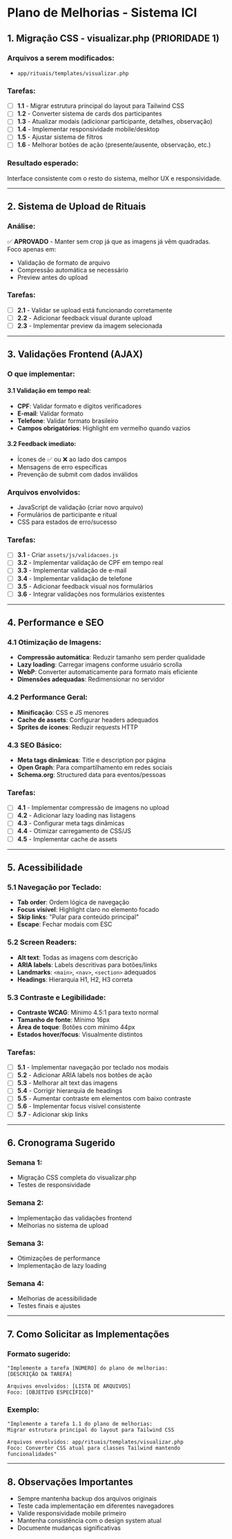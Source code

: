 # Plano de Melhorias - Sistema ICI

## 1. Migração CSS - visualizar.php (PRIORIDADE 1)

### Arquivos a serem modificados:
- `app/rituais/templates/visualizar.php`

### Tarefas:
- [ ] **1.1** - Migrar estrutura principal do layout para Tailwind CSS
- [ ] **1.2** - Converter sistema de cards dos participantes
- [ ] **1.3** - Atualizar modais (adicionar participante, detalhes, observação)
- [ ] **1.4** - Implementar responsividade mobile/desktop
- [ ] **1.5** - Ajustar sistema de filtros
- [ ] **1.6** - Melhorar botões de ação (presente/ausente, observação, etc.)

### Resultado esperado:
Interface consistente com o resto do sistema, melhor UX e responsividade.

---

## 2. Sistema de Upload de Rituais

### Análise:
✅ **APROVADO** - Manter sem crop já que as imagens já vêm quadradas. Foco apenas em:
- Validação de formato de arquivo
- Compressão automática se necessário
- Preview antes do upload

### Tarefas:
- [ ] **2.1** - Validar se upload está funcionando corretamente
- [ ] **2.2** - Adicionar feedback visual durante upload
- [ ] **2.3** - Implementar preview da imagem selecionada

---

## 3. Validações Frontend (AJAX)

### O que implementar:

#### 3.1 Validação em tempo real:
- **CPF**: Validar formato e dígitos verificadores
- **E-mail**: Validar formato
- **Telefone**: Validar formato brasileiro
- **Campos obrigatórios**: Highlight em vermelho quando vazios

#### 3.2 Feedback imediato:
- Ícones de ✅ ou ❌ ao lado dos campos
- Mensagens de erro específicas
- Prevenção de submit com dados inválidos

### Arquivos envolvidos:
- JavaScript de validação (criar novo arquivo)
- Formulários de participante e ritual
- CSS para estados de erro/sucesso

### Tarefas:
- [ ] **3.1** - Criar `assets/js/validacoes.js`
- [ ] **3.2** - Implementar validação de CPF em tempo real
- [ ] **3.3** - Implementar validação de e-mail
- [ ] **3.4** - Implementar validação de telefone
- [ ] **3.5** - Adicionar feedback visual nos formulários
- [ ] **3.6** - Integrar validações nos formulários existentes

---

## 4. Performance e SEO

### 4.1 Otimização de Imagens:
- **Compressão automática**: Reduzir tamanho sem perder qualidade
- **Lazy loading**: Carregar imagens conforme usuário scrolla
- **WebP**: Converter automaticamente para formato mais eficiente
- **Dimensões adequadas**: Redimensionar no servidor

### 4.2 Performance Geral:
- **Minificação**: CSS e JS menores
- **Cache de assets**: Configurar headers adequados
- **Sprites de ícones**: Reduzir requests HTTP

### 4.3 SEO Básico:
- **Meta tags dinâmicas**: Title e description por página
- **Open Graph**: Para compartilhamento em redes sociais
- **Schema.org**: Structured data para eventos/pessoas

### Tarefas:
- [ ] **4.1** - Implementar compressão de imagens no upload
- [ ] **4.2** - Adicionar lazy loading nas listagens
- [ ] **4.3** - Configurar meta tags dinâmicas
- [ ] **4.4** - Otimizar carregamento de CSS/JS
- [ ] **4.5** - Implementar cache de assets

---

## 5. Acessibilidade

### 5.1 Navegação por Teclado:
- **Tab order**: Ordem lógica de navegação
- **Focus visível**: Highlight claro no elemento focado
- **Skip links**: "Pular para conteúdo principal"
- **Escape**: Fechar modais com ESC

### 5.2 Screen Readers:
- **Alt text**: Todas as imagens com descrição
- **ARIA labels**: Labels descritivas para botões/links
- **Landmarks**: `<main>`, `<nav>`, `<section>` adequados
- **Headings**: Hierarquia H1, H2, H3 correta

### 5.3 Contraste e Legibilidade:
- **Contraste WCAG**: Mínimo 4.5:1 para texto normal
- **Tamanho de fonte**: Mínimo 16px
- **Área de toque**: Botões com mínimo 44px
- **Estados hover/focus**: Visualmente distintos

### Tarefas:
- [ ] **5.1** - Implementar navegação por teclado nos modais
- [ ] **5.2** - Adicionar ARIA labels nos botões de ação
- [ ] **5.3** - Melhorar alt text das imagens
- [ ] **5.4** - Corrigir hierarquia de headings
- [ ] **5.5** - Aumentar contraste em elementos com baixo contraste
- [ ] **5.6** - Implementar focus visível consistente
- [ ] **5.7** - Adicionar skip links

---

## 6. Cronograma Sugerido

### Semana 1:
- Migração CSS completa do visualizar.php
- Testes de responsividade

### Semana 2:
- Implementação das validações frontend
- Melhorias no sistema de upload

### Semana 3:
- Otimizações de performance
- Implementação de lazy loading

### Semana 4:
- Melhorias de acessibilidade
- Testes finais e ajustes

---

## 7. Como Solicitar as Implementações

### Formato sugerido:
```
"Implemente a tarefa [NÚMERO] do plano de melhorias:
[DESCRIÇÃO DA TAREFA]

Arquivos envolvidos: [LISTA DE ARQUIVOS]
Foco: [OBJETIVO ESPECÍFICO]"
```

### Exemplo:
```
"Implemente a tarefa 1.1 do plano de melhorias:
Migrar estrutura principal do layout para Tailwind CSS

Arquivos envolvidos: app/rituais/templates/visualizar.php
Foco: Converter CSS atual para classes Tailwind mantendo funcionalidades"
```

---

## 8. Observações Importantes

- Sempre mantenha backup dos arquivos originais
- Teste cada implementação em diferentes navegadores
- Valide responsividade mobile primeiro
- Mantenha consistência com o design system atual
- Documente mudanças significativas